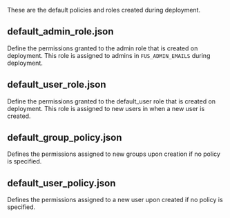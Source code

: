 These are the default policies and roles created during deployment.

## default_admin_role.json
Define the permissions granted to the admin role that is created on deployment. This role is assigned to admins in 
`FUS_ADMIN_EMAILS` during deployment.

## default_user_role.json
Define the permissions granted to the default_user role that is created on deployment. This role is assigned to new
users in when a new user is created.

## default_group_policy.json
Defines the permissions assigned to new groups upon creation if no policy is specified.

## default_user_policy.json
Defines the permissions assigned to a new user upon created if no policy is specified.
